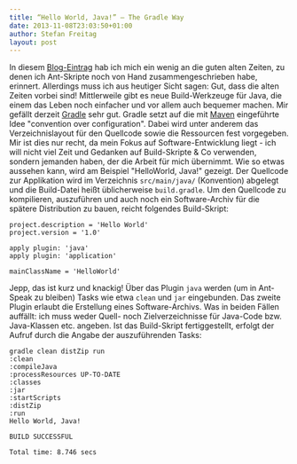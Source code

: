 ```yaml
---
title: “Hello World, Java!” – The Gradle Way
date: 2013-11-08T23:03:50+01:00
author: Stefan Freitag
layout: post
---
```


In diesem [Blog-Eintrag](http://www.stefreitag.de/wp/2013/11/06/hello-world-java-ant-style/)
hab ich mich ein wenig an die guten alten Zeiten, zu denen ich Ant-Skripte noch
von Hand zusammengeschrieben habe, erinnert. Allerdings muss ich aus heutiger
Sicht sagen: Gut, dass die alten Zeiten vorbei sind! Mittlerweile gibt es neue
Build-Werkzeuge für Java, die einem das Leben noch einfacher und vor allem auch
bequemer machen. Mir gefällt derzeit [Gradle](http://www.gradle.org/) sehr gut.
Gradle setzt auf die mit [Maven](http://maven.apache.org/) eingeführte Idee
"convention over configuration". Dabei wird unter anderem das Verzeichnislayout
für den Quellcode sowie die Ressourcen fest vorgegeben. Mir ist dies nur recht,
da mein Fokus auf Software-Entwicklung liegt - ich will nicht viel Zeit und
Gedanken auf Build-Skripte & Co verwenden, sondern jemanden haben, der die
Arbeit für mich übernimmt. Wie so etwas aussehen kann, wird am Beispiel
"HelloWorld, Java!" gezeigt. Der Quellcode zur Applikation wird im Verzeichnis
`src/main/java/` (Konvention) abgelegt und die Build-Datei heißt üblicherweise
`build.gradle`. Um den Quellcode zu kompilieren, auszuführen und auch noch ein
Software-Archiv für die spätere Distribution zu bauen, reicht folgendes
Build-Skript:

```plain
project.description = 'Hello World'
project.version = '1.0'

apply plugin: 'java'
apply plugin: 'application'

mainClassName = 'HelloWorld'
```

Jepp, das ist kurz und knackig! Über das Plugin `java` werden
(um in Ant-Speak zu bleiben) Tasks wie etwa `clean` und `jar` eingebunden. Das
zweite Plugin erlaubt die Erstellung eines Software-Archivs. Was in beiden
Fällen auffällt: ich muss weder Quell- noch Zielverzeichnisse für Java-Code
bzw. Java-Klassen etc. angeben. Ist das Build-Skript fertiggestellt, erfolgt
der Aufruf durch die Angabe der auszuführenden Tasks:

```plain
gradle clean distZip run
:clean
:compileJava
:processResources UP-TO-DATE
:classes
:jar
:startScripts
:distZip
:run
Hello World, Java!

BUILD SUCCESSFUL

Total time: 8.746 secs
```
